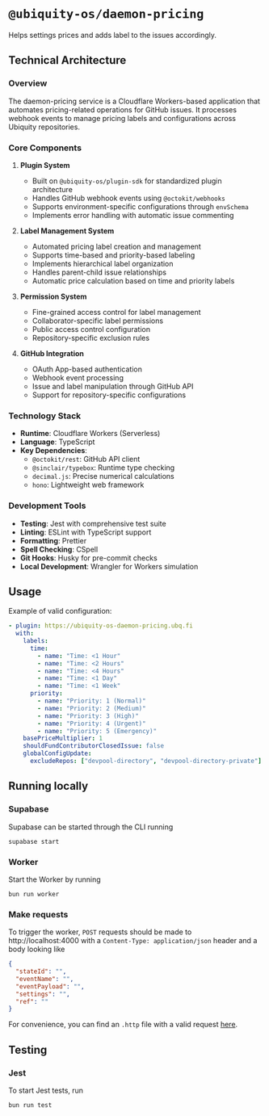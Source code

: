 # `@ubiquity-os/daemon-pricing`

Helps settings prices and adds label to the issues accordingly.

## Technical Architecture

### Overview

The daemon-pricing service is a Cloudflare Workers-based application that automates pricing-related operations for GitHub issues. It processes webhook events to manage pricing labels and configurations across Ubiquity repositories.

### Core Components

1. **Plugin System**

   - Built on `@ubiquity-os/plugin-sdk` for standardized plugin architecture
   - Handles GitHub webhook events using `@octokit/webhooks`
   - Supports environment-specific configurations through `envSchema`
   - Implements error handling with automatic issue commenting

2. **Label Management System**

   - Automated pricing label creation and management
   - Supports time-based and priority-based labeling
   - Implements hierarchical label organization
   - Handles parent-child issue relationships
   - Automatic price calculation based on time and priority labels

3. **Permission System**

   - Fine-grained access control for label management
   - Collaborator-specific label permissions
   - Public access control configuration
   - Repository-specific exclusion rules

4. **GitHub Integration**
   - OAuth App-based authentication
   - Webhook event processing
   - Issue and label manipulation through GitHub API
   - Support for repository-specific configurations

### Technology Stack

- **Runtime**: Cloudflare Workers (Serverless)
- **Language**: TypeScript
- **Key Dependencies**:
  - `@octokit/rest`: GitHub API client
  - `@sinclair/typebox`: Runtime type checking
  - `decimal.js`: Precise numerical calculations
  - `hono`: Lightweight web framework

### Development Tools

- **Testing**: Jest with comprehensive test suite
- **Linting**: ESLint with TypeScript support
- **Formatting**: Prettier
- **Spell Checking**: CSpell
- **Git Hooks**: Husky for pre-commit checks
- **Local Development**: Wrangler for Workers simulation

## Usage

Example of valid configuration:

```yml
- plugin: https://ubiquity-os-daemon-pricing.ubq.fi
  with:
    labels:
      time:
        - name: "Time: <1 Hour"
        - name: "Time: <2 Hours"
        - name: "Time: <4 Hours"
        - name: "Time: <1 Day"
        - name: "Time: <1 Week"
      priority:
        - name: "Priority: 1 (Normal)"
        - name: "Priority: 2 (Medium)"
        - name: "Priority: 3 (High)"
        - name: "Priority: 4 (Urgent)"
        - name: "Priority: 5 (Emergency)"
    basePriceMultiplier: 1
    shouldFundContributorClosedIssue: false
    globalConfigUpdate:
      excludeRepos: ["devpool-directory", "devpool-directory-private"]
```

## Running locally

### Supabase

Supabase can be started through the CLI running

```shell
supabase start
```

### Worker

Start the Worker by running

```shell
bun run worker
```

### Make requests

To trigger the worker, `POST` requests should be made to http://localhost:4000 with a `Content-Type: application/json`
header and a body
looking like

```json
{
  "stateId": "",
  "eventName": "",
  "eventPayload": "",
  "settings": "",
  "ref": ""
}
```

For convenience, you can find an `.http` file with a valid request [here](/tests/http/request.http).

## Testing

### Jest

To start Jest tests, run

```shell
bun run test
```
